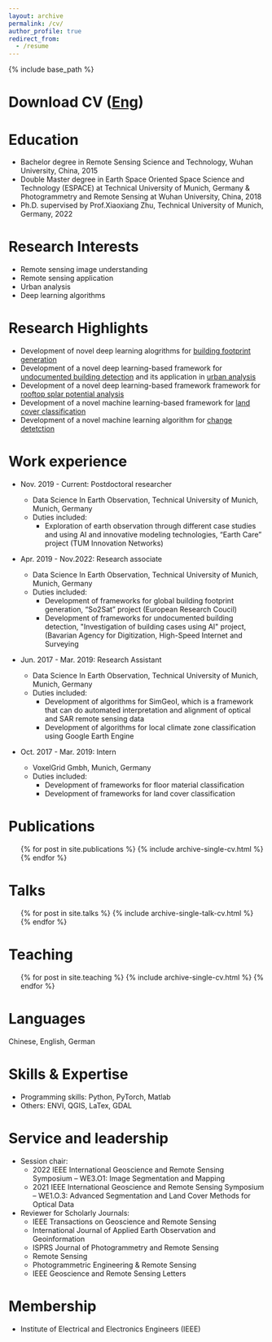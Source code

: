 ```yaml
---
layout: archive
permalink: /cv/
author_profile: true
redirect_from:
  - /resume
---
```


{% include base_path %}

Download CV ([Eng](https://github.com/lqycrystal/qingyuli.github.io/blob/main/files/qingyulicv.pdf))
======

Education
======
* Bachelor degree in Remote Sensing Science and Technology, Wuhan University, China, 2015
* Double Master degree in Earth Space Oriented Space Science and Technology (ESPACE) at Technical University of Munich, Germany & Photogrammetry and Remote Sensing at Wuhan University, China, 2018
* Ph.D. supervised by Prof.Xiaoxiang Zhu, Technical University of Munich, Germany, 2022

Research Interests
======
* Remote sensing image understanding
* Remote sensing application
* Urban analysis
* Deep learning algorithms

Research Highlights
======
* Development of novel deep learning alogrithms for [building footprint generation](https://ieeexplore.ieee.org/stamp/stamp.jsp?tp=&arnumber=9082125)
* Development of a novel deep learning-based framework for [undocumented building detection](https://www.mdpi.com/2072-4292/12/21/3537) and  its application in [urban analysis](https://www.sciencedirect.com/science/article/pii/S156984322200111X)
* Development of a novel deep learning-based framework framework for [rooftop splar potential analysis](https://www.sciencedirect.com/science/article/pii/S1569843222002862)
* Development of a novel machine learning-based framework for [land cover classification](https://www.mdpi.com/2072-4292/12/4/602)
* Development of a novel machine learning algorithm for [change detetction](https://www.ingentaconnect.com/contentone/asprs/pers/2017/00000083/00000002/art00013?crawler=true&mimetype=application/pdf)

Work experience
======
* Nov. 2019 - Current: Postdoctoral researcher
  * Data Science In Earth Observation, Technical University of Munich, Munich, Germany
  * Duties included: 
    + Exploration of earth observation through different case studies and using AI and innovative modeling technologies, “Earth Care” project (TUM Innovation Networks)
    
* Apr. 2019 - Nov.2022: Research associate
  * Data Science In Earth Observation, Technical University of Munich, Munich, Germany
  * Duties included: 
    + Development of frameworks for global building footprint generation, “So2Sat” project (European Research Coucil)
    + Development of frameworks for undocumented building detection, "Investigation of building cases using AI" project, (Bavarian Agency for Digitization, High-Speed Internet and Surveying
 

* Jun. 2017 - Mar. 2019: Research Assistant
  * Data Science In Earth Observation, Technical University of Munich, Munich, Germany
  * Duties included: 
    + Development of algorithms for SimGeoI, which is a framework that can do automated interpretation and alignment of optical and SAR remote sensing data
    + Development of algorithms for local climate zone classification using Google Earth Engine


* Oct. 2017 - Mar. 2019: Intern
  * VoxelGrid Gmbh, Munich, Germany
  * Duties included:
    + Development of frameworks for floor material classification
    + Development of frameworks for land cover classification   
 

Publications
======
  <ul>{% for post in site.publications %}
    {% include archive-single-cv.html %}
  {% endfor %}</ul>
 
Talks
======
  <ul>{% for post in site.talks %}
    {% include archive-single-talk-cv.html %}
  {% endfor %}</ul>
  
Teaching
======
  <ul>{% for post in site.teaching %}
    {% include archive-single-cv.html %}
  {% endfor %}</ul>
  
Languages
======
Chinese, English, German

Skills & Expertise 
======
* Programming skills: Python, PyTorch, Matlab
* Others: ENVI, QGIS, LaTex, GDAL


Service and leadership
======
* Session chair:
  + 2022 IEEE International Geoscience and Remote Sensing Symposium – WE3.O1: Image Segmentation and Mapping
  + 2021 IEEE International Geoscience and Remote Sensing Symposium – WE1.O.3: Advanced Segmentation and Land Cover Methods for Optical Data
* Reviewer for Scholarly Journals: 
  + IEEE Transactions on Geoscience and Remote Sensing
  + International Journal of Applied Earth Observation and Geoinformation
  + ISPRS Journal of Photogrammetry and Remote Sensing 
  + Remote Sensing
  + Photogrammetric Engineering & Remote Sensing
  + IEEE Geoscience and Remote Sensing Letters

Membership
======
* Institute of Electrical and Electronics Engineers (IEEE)

